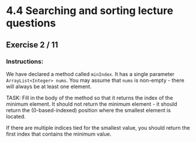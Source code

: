 # 4.4  Searching and sorting lecture questions
## Exercise 2 / 11
### Instructions:
We have declared a method called `minIndex`. It has a single parameter `ArrayList<Integer> nums`. You may assume that `nums` is non-empty - there will always be at least one element.

TASK: Fill in the body of the method so that it returns the index of the minimum element. It should not return the minimum element - it should return the (0-based-indexed) position where the smallest element is located.

If there are multiple indices tied for the smallest value, you should return the first index that contains the minimum value.